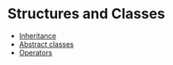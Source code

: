 # Structures and Classes

* [Inheritance](class/inheritance.md)
* [Abstract classes](class/abstract.md)
* [Operators](class/operators.md)